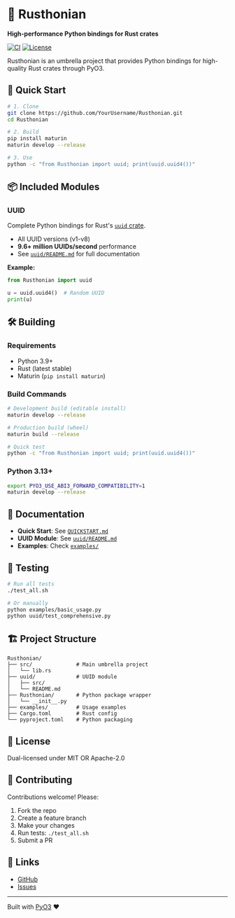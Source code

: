 # 🦀 Rusthonian

**High-performance Python bindings for Rust crates**

[![CI](https://github.com/Rusthonian/Rusthonian/workflows/CI/badge.svg)](https://github.com/Rusthonian/Rusthonian/actions)
[![License](https://img.shields.io/badge/license-MIT%2FApache--2.0-blue.svg)](https://github.com/Rusthonian/Rusthonian)

Rusthonian is an umbrella project that provides Python bindings for high-quality Rust crates through PyO3.

## 🚀 Quick Start

```bash
# 1. Clone
git clone https://github.com/YourUsername/Rusthonian.git
cd Rusthonian

# 2. Build
pip install maturin
maturin develop --release

# 3. Use
python -c "from Rusthonian import uuid; print(uuid.uuid4())"
```

## 📦 Included Modules

### UUID
Complete Python bindings for Rust's [`uuid` crate](https://docs.rs/uuid/).

- All UUID versions (v1-v8)
- **9.6+ million UUIDs/second** performance
- See [`uuid/README.md`](uuid/README.md) for full documentation

**Example:**
```python
from Rusthonian import uuid

u = uuid.uuid4()  # Random UUID
print(u)
```

## 🛠️ Building

### Requirements
- Python 3.9+
- Rust (latest stable)
- Maturin (`pip install maturin`)

### Build Commands

```bash
# Development build (editable install)
maturin develop --release

# Production build (wheel)
maturin build --release

# Quick test
python -c "from Rusthonian import uuid; print(uuid.uuid4())"
```

### Python 3.13+

```bash
export PYO3_USE_ABI3_FORWARD_COMPATIBILITY=1
maturin develop --release
```

## 📖 Documentation

- **Quick Start**: See [`QUICKSTART.md`](QUICKSTART.md)
- **UUID Module**: See [`uuid/README.md`](uuid/README.md)
- **Examples**: Check [`examples/`](examples/)

## 🧪 Testing

```bash
# Run all tests
./test_all.sh

# Or manually
python examples/basic_usage.py
python uuid/test_comprehensive.py
```

## 🏗️ Project Structure

```
Rusthonian/
├── src/              # Main umbrella project
│   └── lib.rs
├── uuid/             # UUID module
│   ├── src/
│   └── README.md
├── Rusthonian/       # Python package wrapper
│   └── __init__.py
├── examples/         # Usage examples
├── Cargo.toml        # Rust config
└── pyproject.toml    # Python packaging
```

## 📄 License

Dual-licensed under MIT OR Apache-2.0

## 🤝 Contributing

Contributions welcome! Please:
1. Fork the repo
2. Create a feature branch
3. Make your changes
4. Run tests: `./test_all.sh`
5. Submit a PR

## 📮 Links

- [GitHub](https://github.com/Rusthonian/Rusthonian)
- [Issues](https://github.com/Rusthonian/Rusthonian/issues)

---

Built with [PyO3](https://pyo3.rs/) ❤️